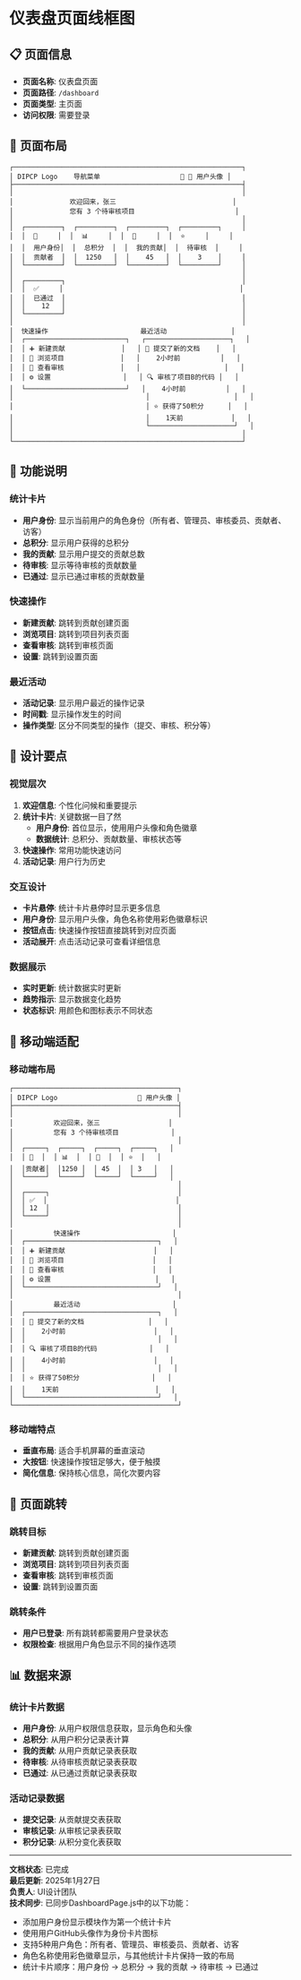 # 仪表盘页面线框图

## 📋 页面信息

- **页面名称**: 仪表盘页面
- **页面路径**: `/dashboard`
- **页面类型**: 主页面
- **访问权限**: 需要登录

## 🎯 页面布局

```
┌─────────────────────────────────────────────────────────┐
│ DIPCP Logo    导航菜单                    🔔 👤 用户头像 │
├─────────────────────────────────────────────────────────┤
│                                                         │
│              欢迎回来，张三                             │
│              您有 3 个待审核项目                         │
│                                                         │
│  ┌─────────┐  ┌─────────┐  ┌─────────┐  ┌─────────┐     │
│  │  👤     │  │  📊     │  │  📝     │  │  ⭐     │     │
│  │  用户身份│  │  总积分  │  │  我的贡献│  │  待审核  │     │
│  │  贡献者  │  │  1250   │  │    45   │  │    3    │     │
│  └─────────┘  └─────────┘  └─────────┘  └─────────┘     │
│                                                         │
│  ┌─────────┐                                            │
│  │  ✅     │                                            │
│  │  已通过  │                                            │
│  │    12   │                                            │
│  └─────────┘                                            │
│                                                         │
│  快速操作                       最近活动                │
│  ┌─────────────────────────┐   ┌─────────────────────┐   │
│  │ ➕ 新建贡献              │   │ 📝 提交了新的文档    │   │
│  │ 📁 浏览项目              │   │    2小时前          │   │
│  │ 👀 查看审核              │   │                     │   │
│  │ ⚙️ 设置                  │   │ 🔍 审核了项目B的代码 │   │
│  └─────────────────────────┘   │    4小时前          │   │
│                                 │                     │   │
│                                 │ ⭐ 获得了50积分      │   │
│                                 │    1天前            │   │
│                                 └─────────────────────┘   │
│                                                         │
└─────────────────────────────────────────────────────────┘
```

## 🎯 功能说明

### 统计卡片
- **用户身份**: 显示当前用户的角色身份（所有者、管理员、审核委员、贡献者、访客）
- **总积分**: 显示用户获得的总积分
- **我的贡献**: 显示用户提交的贡献总数
- **待审核**: 显示等待审核的贡献数量
- **已通过**: 显示已通过审核的贡献数量

### 快速操作
- **新建贡献**: 跳转到贡献创建页面
- **浏览项目**: 跳转到项目列表页面
- **查看审核**: 跳转到审核页面
- **设置**: 跳转到设置页面

### 最近活动
- **活动记录**: 显示用户最近的操作记录
- **时间戳**: 显示操作发生的时间
- **操作类型**: 区分不同类型的操作（提交、审核、积分等）

## 🎨 设计要点

### 视觉层次
1. **欢迎信息**: 个性化问候和重要提示
2. **统计卡片**: 关键数据一目了然
   - **用户身份**: 首位显示，使用用户头像和角色徽章
   - **数据统计**: 总积分、贡献数量、审核状态等
3. **快速操作**: 常用功能快速访问
4. **活动记录**: 用户行为历史

### 交互设计
- **卡片悬停**: 统计卡片悬停时显示更多信息
- **用户身份**: 显示用户头像，角色名称使用彩色徽章标识
- **按钮点击**: 快速操作按钮直接跳转到对应页面
- **活动展开**: 点击活动记录可查看详细信息

### 数据展示
- **实时更新**: 统计数据实时更新
- **趋势指示**: 显示数据变化趋势
- **状态标识**: 用颜色和图标表示不同状态

## 📱 移动端适配

### 移动端布局
```
┌─────────────────────────────────────────┐
│ DIPCP Logo                    👤 用户头像 │
├─────────────────────────────────────────┤
│                                         │
│          欢迎回来，张三                 │
│          您有 3 个待审核项目             │
│                                         │
│  ┌─────┐  ┌─────┐  ┌─────┐  ┌─────┐   │
│  │ 👤  │  │ 📊  │  │ 📝  │  │ ⭐  │   │
│  │贡献者│  │1250 │  │ 45  │  │ 3   │   │
│  └─────┘  └─────┘  └─────┘  └─────┘   │
│                                         │
│  ┌─────┐                                │
│  │ ✅  │                                │
│  │ 12  │                                │
│  └─────┘                                │
│                                         │
│          快速操作                       │
│  ┌─────────────────────────────────┐   │
│  │ ➕ 新建贡献                      │   │
│  │ 📁 浏览项目                      │   │
│  │ 👀 查看审核                      │   │
│  │ ⚙️ 设置                          │   │
│  └─────────────────────────────────┘   │
│                                         │
│          最近活动                       │
│  ┌─────────────────────────────────┐   │
│  │ 📝 提交了新的文档                │   │
│  │    2小时前                      │   │
│  │                                 │   │
│  │ 🔍 审核了项目B的代码             │   │
│  │    4小时前                      │   │
│  │                                 │   │
│  │ ⭐ 获得了50积分                  │   │
│  │    1天前                        │   │
│  └─────────────────────────────────┘   │
└─────────────────────────────────────────┘
```

### 移动端特点
- **垂直布局**: 适合手机屏幕的垂直滚动
- **大按钮**: 快速操作按钮足够大，便于触摸
- **简化信息**: 保持核心信息，简化次要内容

## 🔗 页面跳转

### 跳转目标
- **新建贡献**: 跳转到贡献创建页面
- **浏览项目**: 跳转到项目列表页面
- **查看审核**: 跳转到审核页面
- **设置**: 跳转到设置页面

### 跳转条件
- **用户已登录**: 所有跳转都需要用户登录状态
- **权限检查**: 根据用户角色显示不同的操作选项

## 📊 数据来源

### 统计卡片数据
- **用户身份**: 从用户权限信息获取，显示角色和头像
- **总积分**: 从用户积分记录表计算
- **我的贡献**: 从用户贡献记录表获取
- **待审核**: 从待审核贡献记录表获取
- **已通过**: 从已通过贡献记录表获取

### 活动记录数据
- **提交记录**: 从贡献提交表获取
- **审核记录**: 从审核记录表获取
- **积分记录**: 从积分变化表获取

---

**文档状态**: 已完成  
**最后更新**: 2025年1月27日  
**负责人**: UI设计团队  
**技术同步**: 已同步DashboardPage.js中的以下功能：
- 添加用户身份显示模块作为第一个统计卡片
- 使用用户GitHub头像作为身份卡片图标
- 支持5种用户角色：所有者、管理员、审核委员、贡献者、访客
- 角色名称使用彩色徽章显示，与其他统计卡片保持一致的布局
- 统计卡片顺序：用户身份 → 总积分 → 我的贡献 → 待审核 → 已通过
